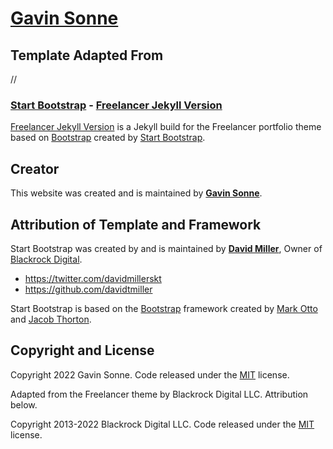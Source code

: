 # [Gavin Sonne](https://neuroslice.github.io)

## Template Adapted From
//
### [Start Bootstrap](http://startbootstrap.com/) - [Freelancer Jekyll Version](http://startbootstrap.com/template-overviews/freelancer/)

[Freelancer Jekyll Version](http://startbootstrap.com/template-overviews/1-col-portfolio/) is a Jekyll build for the Freelancer portfolio theme based on [Bootstrap](http://getbootstrap.com/) created by [Start Bootstrap](http://startbootstrap.com/).

## Creator

This website was created and is maintained by **[Gavin Sonne](https://neuroslice.github.io)**.

## Attribution of Template and Framework
Start Bootstrap was created by and is maintained by **[David Miller](http://davidmiller.io/)**, Owner of [Blackrock Digital](http://blackrockdigital.io/).

* https://twitter.com/davidmillerskt
* https://github.com/davidtmiller

Start Bootstrap is based on the [Bootstrap](http://getbootstrap.com/) framework created by [Mark Otto](https://twitter.com/mdo) and [Jacob Thorton](https://twitter.com/fat).

## Copyright and License

Copyright 2022 Gavin Sonne. Code released under the [MIT](https://github.com/neuroslice/neuroslice.github.io/LICENSE) license.


Adapted from the Freelancer theme by Blackrock Digital LLC. Attribution below.

Copyright 2013-2022 Blackrock Digital LLC. Code released under the [MIT](https://github.com/BlackrockDigital/startbootstrap-freelancer-jekyll/blob/gh-pages/LICENSE) license.
